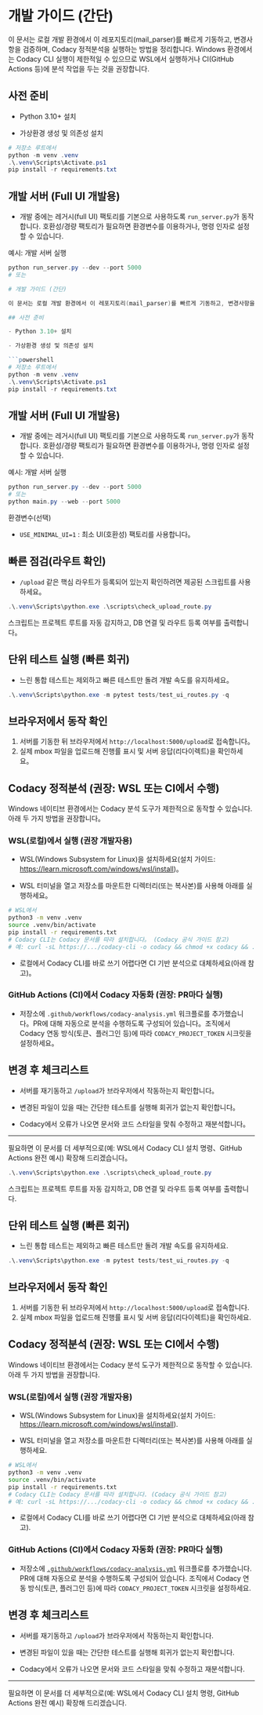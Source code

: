 # 개발 가이드 (간단)

이 문서는 로컬 개발 환경에서 이 레포지토리(mail_parser)를 빠르게 기동하고, 변경사항을 검증하며, Codacy 정적분석을 실행하는 방법을 정리합니다. Windows 환경에서는 Codacy CLI 실행이 제한적일 수 있으므로 WSL에서 실행하거나 CI(GitHub Actions 등)에 분석 작업을 두는 것을 권장합니다.

## 사전 준비

- Python 3.10+ 설치

- 가상환경 생성 및 의존성 설치

```powershell
# 저장소 루트에서
python -m venv .venv
.\.venv\Scripts\Activate.ps1
pip install -r requirements.txt
```

## 개발 서버 (Full UI 개발용)

- 개발 중에는 레거시(full UI) 팩토리를 기본으로 사용하도록 `run_server.py`가 동작합니다. 호환성/경량 팩토리가 필요하면 환경변수를 이용하거나, 명령 인자로 설정할 수 있습니다.

예시: 개발 서버 실행

```powershell
python run_server.py --dev --port 5000
# 또는

# 개발 가이드 (간단)

이 문서는 로컬 개발 환경에서 이 레포지토리(mail_parser)를 빠르게 기동하고, 변경사항을 검증하며, Codacy 정적분석을 실행하는 방법을 정리합니다. Windows 환경에서는 Codacy CLI 실행이 제한적일 수 있으므로 WSL에서 실행하거나 CI(GitHub Actions 등)에 분석 작업을 두는 것을 권장합니다.

## 사전 준비

- Python 3.10+ 설치

- 가상환경 생성 및 의존성 설치

```powershell
# 저장소 루트에서
python -m venv .venv
.\.venv\Scripts\Activate.ps1
pip install -r requirements.txt
```

## 개발 서버 (Full UI 개발용)

- 개발 중에는 레거시(full UI) 팩토리를 기본으로 사용하도록 `run_server.py`가 동작합니다. 호환성/경량 팩토리가 필요하면 환경변수를 이용하거나, 명령 인자로 설정할 수 있습니다.

예시: 개발 서버 실행

```powershell
python run_server.py --dev --port 5000
# 또는
python main.py --web --port 5000
```

환경변수(선택)

- `USE_MINIMAL_UI=1` : 최소 UI(호환성) 팩토리를 사용합니다。

## 빠른 점검(라우트 확인)

- `/upload` 같은 핵심 라우트가 등록되어 있는지 확인하려면 제공된 스크립트를 사용하세요。

```powershell
.\.venv\Scripts\python.exe .\scripts\check_upload_route.py
```

스크립트는 프로젝트 루트를 자동 감지하고, DB 연결 및 라우트 등록 여부를 출력합니다。

## 단위 테스트 실행 (빠른 회귀)

- 느린 통합 테스트는 제외하고 빠른 테스트만 돌려 개발 속도를 유지하세요。

```powershell
.\.venv\Scripts\python.exe -m pytest tests/test_ui_routes.py -q
```

## 브라우저에서 동작 확인

1. 서버를 기동한 뒤 브라우저에서 `http://localhost:5000/upload`로 접속합니다。
2. 실제 mbox 파일을 업로드해 진행률 표시 및 서버 응답(리다이렉트)을 확인하세요。

## Codacy 정적분석 (권장: WSL 또는 CI에서 수행)

Windows 네이티브 환경에서는 Codacy 분석 도구가 제한적으로 동작할 수 있습니다. 아래 두 가지 방법을 권장합니다。

### WSL(로컬)에서 실행 (권장 개발자용)

- WSL(Windows Subsystem for Linux)을 설치하세요(설치 가이드: <https://learn.microsoft.com/windows/wsl/install>)。

- WSL 터미널을 열고 저장소를 마운트한 디렉터리(또는 복사본)를 사용해 아래를 실행하세요。

```bash
# WSL에서
python3 -m venv .venv
source .venv/bin/activate
pip install -r requirements.txt
# Codacy CLI는 Codacy 문서를 따라 설치합니다。 (Codacy 공식 가이드 참고)
# 예: curl -sL https://.../codacy-cli -o codacy && chmod +x codacy && ./codacy analyze ...
```

- 로컬에서 Codacy CLI를 바로 쓰기 어렵다면 CI 기반 분석으로 대체하세요(아래 참고)。

### GitHub Actions (CI)에서 Codacy 자동화 (권장: PR마다 실행)

- 저장소에 `.github/workflows/codacy-analysis.yml` 워크플로를 추가했습니다。PR에 대해 자동으로 분석을 수행하도록 구성되어 있습니다。조직에서 Codacy 연동 방식(토큰、플러그인 등)에 따라 `CODACY_PROJECT_TOKEN` 시크릿을 설정하세요。

## 변경 후 체크리스트

- 서버를 재기동하고 `/upload`가 브라우저에서 작동하는지 확인합니다。

- 변경된 파일이 있을 때는 간단한 테스트를 실행해 회귀가 없는지 확인합니다。

- Codacy에서 오류가 나오면 문서와 코드 스타일을 맞춰 수정하고 재분석합니다。

---

필요하면 이 문서를 더 세부적으로(예: WSL에서 Codacy CLI 설치 명령、GitHub Actions 완전 예시) 확장해 드리겠습니다。

```powershell
.\.venv\Scripts\python.exe .\scripts\check_upload_route.py
```

스크립트는 프로젝트 루트를 자동 감지하고, DB 연결 및 라우트 등록 여부를 출력합니다.

## 단위 테스트 실행 (빠른 회귀)

- 느린 통합 테스트는 제외하고 빠른 테스트만 돌려 개발 속도를 유지하세요.

```powershell
.\.venv\Scripts\python.exe -m pytest tests/test_ui_routes.py -q
```

## 브라우저에서 동작 확인

1. 서버를 기동한 뒤 브라우저에서 `http://localhost:5000/upload`로 접속합니다.
2. 실제 mbox 파일을 업로드해 진행률 표시 및 서버 응답(리다이렉트)을 확인하세요.

## Codacy 정적분석 (권장: WSL 또는 CI에서 수행)

Windows 네이티브 환경에서는 Codacy 분석 도구가 제한적으로 동작할 수 있습니다. 아래 두 가지 방법을 권장합니다.

### WSL(로컬)에서 실행 (권장 개발자용)

- WSL(Windows Subsystem for Linux)을 설치하세요(설치 가이드: <https://learn.microsoft.com/windows/wsl/install>).

- WSL 터미널을 열고 저장소를 마운트한 디렉터리(또는 복사본)를 사용해 아래를 실행하세요.

```bash
# WSL에서
python3 -m venv .venv
source .venv/bin/activate
pip install -r requirements.txt
# Codacy CLI는 Codacy 문서를 따라 설치합니다. (Codacy 공식 가이드 참고)
# 예: curl -sL https://.../codacy-cli -o codacy && chmod +x codacy && ./codacy analyze ...
```

- 로컬에서 Codacy CLI를 바로 쓰기 어렵다면 CI 기반 분석으로 대체하세요(아래 참고).

### GitHub Actions (CI)에서 Codacy 자동화 (권장: PR마다 실행)

- 저장소에 [`.github/workflows/codacy-analysis.yml`](../.github/workflows/codacy-analysis.yml) 워크플로를 추가했습니다. PR에 대해 자동으로 분석을 수행하도록 구성되어 있습니다. 조직에서 Codacy 연동 방식(토큰, 플러그인 등)에 따라 `CODACY_PROJECT_TOKEN` 시크릿을 설정하세요.

## 변경 후 체크리스트

- 서버를 재기동하고 `/upload`가 브라우저에서 작동하는지 확인합니다.

- 변경된 파일이 있을 때는 간단한 테스트를 실행해 회귀가 없는지 확인합니다.

- Codacy에서 오류가 나오면 문서와 코드 스타일을 맞춰 수정하고 재분석합니다.

---

필요하면 이 문서를 더 세부적으로(예: WSL에서 Codacy CLI 설치 명령, GitHub Actions 완전 예시) 확장해 드리겠습니다.
